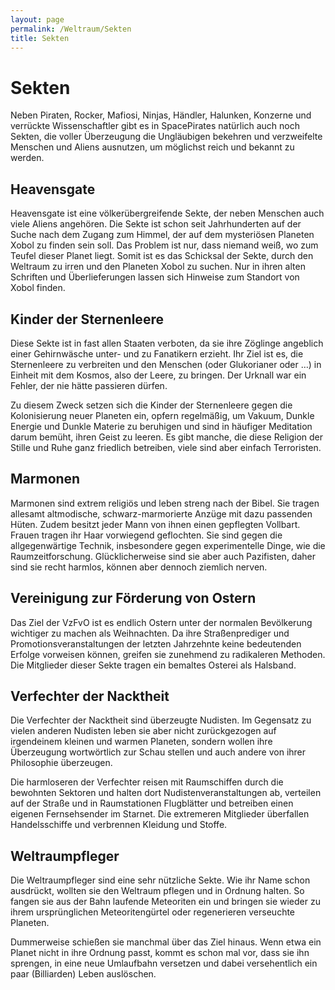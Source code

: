 ```yaml
---
layout: page
permalink: /Weltraum/Sekten
title: Sekten
---
```



# Sekten


Neben Piraten, Rocker, Mafiosi, Ninjas, Händler, Halunken, Konzerne und verrückte Wissenschaftler gibt es in SpacePirates natürlich auch noch Sekten, die voller Überzeugung die Ungläubigen bekehren und verzweifelte Menschen und Aliens ausnutzen, um möglichst reich und bekannt zu werden.

## Heavensgate

Heavensgate ist eine völkerübergreifende Sekte, der neben Menschen auch viele Aliens angehören. Die Sekte ist schon seit Jahrhunderten auf der Suche nach dem Zugang zum Himmel, der auf dem mysteriösen Planeten Xobol zu finden sein soll. Das Problem ist nur, dass niemand weiß, wo zum Teufel dieser Planet liegt. Somit ist es das Schicksal der Sekte, durch den Weltraum zu irren und den Planeten Xobol zu suchen. Nur in ihren alten Schriften und Überlieferungen lassen sich Hinweise zum Standort von Xobol finden.

## Kinder der Sternenleere

Diese Sekte ist in fast allen Staaten verboten, da sie ihre Zöglinge angeblich einer Gehirnwäsche unter- und zu Fanatikern erzieht. Ihr Ziel ist es, die Sternenleere zu verbreiten und den Menschen (oder Glukorianer oder &hellip;) in Einheit mit dem Kosmos, also der Leere, zu bringen. Der Urknall war ein Fehler, der nie hätte passieren dürfen.

Zu diesem Zweck setzen sich die Kinder der Sternenleere gegen die Kolonisierung neuer Planeten ein, opfern regelmäßig, um Vakuum, Dunkle Energie und Dunkle Materie zu beruhigen und sind in häufiger Meditation darum bemüht, ihren Geist zu leeren. Es gibt manche, die diese Religion der Stille und Ruhe ganz friedlich betreiben, viele sind aber einfach Terroristen.

## Marmonen

Marmonen sind extrem religiös und leben streng nach der Bibel. Sie tragen allesamt altmodische, schwarz-marmorierte Anzüge mit dazu passenden Hüten. Zudem besitzt jeder Mann von ihnen einen gepflegten Vollbart. Frauen tragen ihr Haar vorwiegend geflochten. Sie sind gegen die allgegenwärtige Technik, insbesondere gegen experimentelle Dinge, wie die Raumzeitforschung. Glücklicherweise sind sie aber auch Pazifisten, daher sind sie recht harmlos, können aber dennoch ziemlich nerven.

## Vereinigung zur Förderung von Ostern

Das Ziel der VzFvO ist es endlich Ostern unter der normalen Bevölkerung wichtiger zu machen als Weihnachten. Da ihre Straßenprediger und Promotionsveranstaltungen der letzten Jahrzehnte keine bedeutenden Erfolge vorweisen können, greifen sie zunehmend zu radikaleren Methoden. Die Mitglieder dieser Sekte tragen ein bemaltes Osterei als Halsband.

## Verfechter der Nacktheit

Die Verfechter der Nacktheit sind überzeugte Nudisten. Im Gegensatz zu vielen anderen Nudisten leben sie aber nicht zurückgezogen auf irgendeinem kleinen und warmen Planeten, sondern wollen ihre Überzeugung wortwörtlich zur Schau stellen und auch andere von ihrer Philosophie überzeugen.

Die harmloseren der Verfechter reisen mit Raumschiffen durch die bewohnten Sektoren und halten dort Nudistenveranstaltungen ab, verteilen auf der Straße und in Raumstationen Flugblätter und betreiben einen eigenen Fernsehsender im Starnet. Die extremeren Mitglieder überfallen Handelsschiffe und verbrennen Kleidung und Stoffe.

## Weltraumpfleger

Die Weltraumpfleger sind eine sehr nützliche Sekte. Wie ihr Name schon ausdrückt, wollten sie den Weltraum pflegen und in Ordnung halten. So fangen sie aus der Bahn laufende Meteoriten ein und bringen sie wieder zu ihrem ursprünglichen Meteoritengürtel oder regenerieren verseuchte Planeten.

Dummerweise schießen sie manchmal über das Ziel hinaus. Wenn etwa ein Planet nicht in ihre Ordnung passt, kommt es schon mal vor, dass sie ihn sprengen, in eine neue Umlaufbahn versetzen und dabei versehentlich ein paar (Billiarden) Leben auslöschen.



